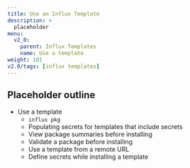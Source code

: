 ```yaml
---
title: Use an Influx Template
description: >
  placeholder
menu:
  v2_0:
    parent: Influx Templates
    name: Use a template
weight: 101
v2.0/tags: [influx templates]
---
```


## Placeholder outline
- Use a template
  - `influx pkg`
  - Populating secrets for templates that include secrets
  - View package summaries before installing
  - Validate a package before installing
  - Use a template from a remote URL  
  - Define secrets while installing a template
